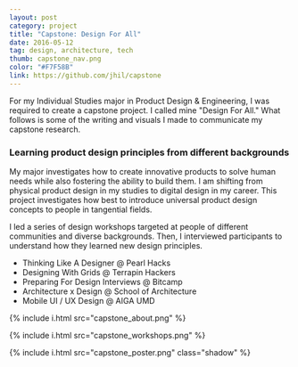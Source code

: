 ```yaml
---
layout: post
category: project
title: "Capstone: Design For All"
date: 2016-05-12
tag: design, architecture, tech
thumb: capstone_nav.png
color: "#F7F58B"
link: https://github.com/jhil/capstone
---
```


For my Individual Studies major in Product Design & Engineering, I was required to create a capstone project. I called mine "Design For All." What follows is some of the writing and visuals I made to communicate my capstone research.

### Learning product design principles from different backgrounds

My major investigates how to create innovative products to solve human needs while also fostering the ability to build them. I am shifting from physical product design in my studies to digital design in my career. This project investigates how best to introduce universal product design concepts to people in tangential fields.

I led a series of design workshops targeted at people of different communities and diverse backgrounds. Then, I interviewed participants to understand how they learned new design principles.

- Thinking Like A Designer @ Pearl Hacks
- Designing With Grids @ Terrapin Hackers
- Preparing For Design Interviews @ Bitcamp
- Architecture x Design @ School of Architecture
- Mobile UI / UX Design @ AIGA UMD

{% include i.html src="capstone_about.png" %}

{% include i.html src="capstone_workshops.png" %}

{% include i.html src="capstone_poster.png" class="shadow" %}
